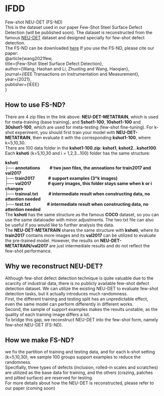 # IFDD
Few-shot NEU-DET (FS-ND)  
This is the dataset used in our paper Few-Shot Steel Surface Defect Detection (will be published soon). The dataset is reconstructed from the famous [NEU-DET](https://ieeexplore.ieee.org/abstract/document/8709818) dataset and designed specially for few-shot defect detection.  
The FS-ND can be downloaded [here](https://drive.google.com/drive/folders/1Somtykp_DwqGTe5by9PEfPDxPqYRFu-L)
If you use the FS-ND, please cite our paper:  
@article{wang2021few,  
  title={Few-Shot Steel Surface Defect Detection},  
  author={Wang, Haohan and Li, Zhuoling and Wang, Haoqian},  
  journal={IEEE Transactions on Instrumentation and Measurement},  
  year={2021},  
  publisher={IEEE}  
}

## How to use FS-ND?
There are 4 zip files in the link above: **NEU-DET-METATRAIN**, which is used for meta-training (base training), and **5shot1-100**, **10shot1-100** and **30shot1-100**, which are used for meta-testing (few-shot fine-tuning). For k-shot experiment, you should first train your model with **NEU-DET-METATRAIN**, then evaluate it with the corresponding **kshot1-100**, where k=5,10,30.  
There are 100 data folder in the **kshot1-100.zip**: **kshot1**, **kshot2**...**kshot100**. Each **kshoti** (k=5,10,30 and i = 1,2,3...100) folder has the same structure:  

**kshoti  
├── annotations &emsp;&emsp;# two json files, the annoations for train2017 and val2017  
├── train2017 &emsp;&emsp;&nbsp;&nbsp;&nbsp;&nbsp;# support examples (3*k images)  
├── val2017 &emsp;&emsp;&nbsp;&nbsp;&nbsp;&nbsp;&nbsp;&nbsp;&nbsp;# query images, this folder stays same when k or i changes    
├── trainval.txt  &emsp;&emsp;&nbsp;# intermediate result when constructing data, no attention needed  
├── test.txt &emsp;&emsp;&nbsp;&nbsp;&nbsp;&nbsp;&nbsp;&nbsp;&nbsp;# intermediate result when constructing data, no attention needed**  
The **kshoti** has the same structure as the famous **COCO** dataset, so you can use the same dataloader with minor adjustments. The two txt file can also be useful if you would like to further analysis the data.   
The **NEU-DET-METATRAIN** shares the same structure with **kshoti**, where its **train2017** contains more images and its **val2017** can be utilized to evaluate the pre-trained model. However, the results on **NEU-DET-METATRAIN/val2017** are just intermediate results and do not reflect the few-shot performance.  

## Why we reconstruct NEU-DET?
Although few-shot defect detection technique is quite valuable due to the scarcity of industrial data, there is no publicly available few-shot defect detection dataset. We can utilize the existing NEU-DET to evaluate few-shot detection tasks, but it actually introduces much randomness.  
First, the different training and testing split has an unpredictable effect, even the same model can perform differently in different works.  
Second, the sample of support examples makes the results unstable, as the quality of each training image differs a lot.  
To bridge this gap, we reconstruct NEU-DET into the few-shot form, namely few-shot NEU-DET (FS-ND). 

## How we make FS-ND?
we fix the partition of training and testing data, and for each k-shot setting (k=5,10,30), we sample 100 groups support examples to reduce the randomness.  
Specifially, three types of defects (inclusion, rolled-in scales and scratches) are utilized as the base data for training, and the others (crazing, patches and pitted surface) are reserved for testing.  
For more details about how the NEU-DET is reconstructed, please refer to our paper (coming soon)  
